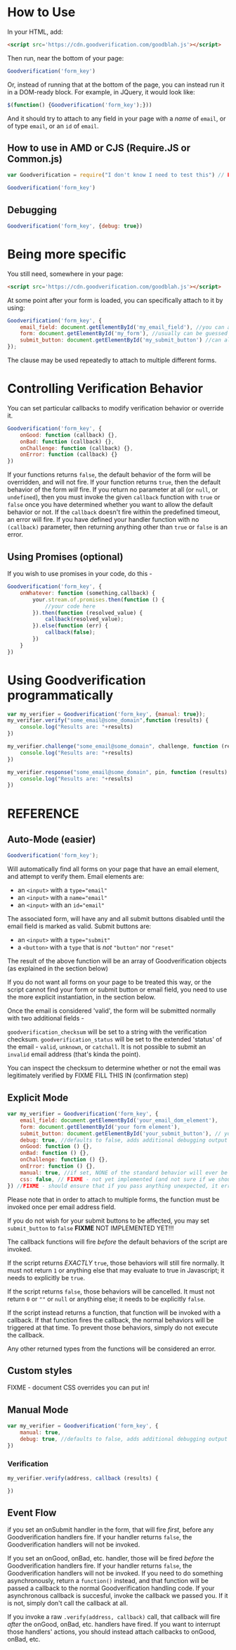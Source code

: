 # How to Use

In your HTML, add:

```html
<script src='https://cdn.goodverification.com/goodblah.js'></script>
```

Then run, near the bottom of your page:

```js
Goodverification('form_key')
```

Or, instead of running that at the bottom of the page, you can instead run it in a DOM-ready block. For example, in JQuery, it would look like: 
```js
$(function() {Goodverification('form_key');}))
```

And it should try to attach to any field in your page with a _name_ of `email`, or of type `email`, or an `id` of `email`.

## How to use in AMD or CJS (Require.JS or Common.js)

```js
var Goodverification = require("I don't know I need to test this") // FIXME

Goodverification('form_key')
```

## Debugging

```js
Goodverification('form_key', {debug: true})
```

# Being more specific

You still need, somewhere in your page:

```html
<script src='https://cdn.goodverification.com/goodblah.js'></script>
```

At some point after your form is loaded, you can specifically attach to it by using:

```js
Goodverification('form_key', {
    email_field: document.getElementById('my_email_field'), //you can also send a jQuery-like object - $('#my_email_field') - or just an ID of an element - 'my_email_field'
    form: document.getElementById('my_form'), //usually can be guessed from the email_field, above - but if it can't...
    submit_button: document.getElementById('my_submit_button') //can also be an array of buttons, or array of strings, or a jQuery-like selector of multiple objects
});
```

The clause may be used repeatedly to attach to multiple different forms.

# Controlling Verification Behavior

You can set particular callbacks to modify verification behavior or override it.

```js
Goodverification('form_key', {
    onGood: function (callback) {},
    onBad: function (callback) {},
    onChallenge: function (callback) {},
    onError: function (callback) {}
})
```

If your functions returns `false`, the default behavior of the form will be overridden, and will not fire. If your function returns `true`, then the default behavior of the form *will* fire. If you return no parameter at all (or `null`, or `undefined`), then you must invoke the given `callback` function with `true` or `false` once you have determined whether you want to allow the default behavior or not. If the `callback` doesn't fire within the predefined timeout, an error will fire. If you have defined your handler function with no `(callback)` parameter, then returning anything other than `true` or `false` is an error.

## Using Promises (optional)

If you wish to use promises in your code, do this - 

```js
Goodverification('form_key', {
    onWhatever: function (something,callback) {
        your.stream.of.promises.then(function () {
            //your code here
        }).then(function (resolved_value) {
            callback(resolved_value);
        }).else(function (err) {
            callback(false);
        })
    }
})
```

# Using Goodverification programmatically

```js
var my_verifier = Goodverification('form_key', {manual: true});
my_verifier.verify("some_email@some_domain",function (results) {
    console.log("Results are: "+results)
})

my_verifier.challenge("some_email@some_domain", challenge, function (results) {
    console.log("Results are: "+results)
})

my_verifier.response("some_email@some_domain", pin, function (results) {
    console.log("Results are: "+results)
})
```

# REFERENCE

## Auto-Mode (easier)
```js
Goodverification('form_key');
```
Will automatically find all forms on your page that have an email element, and attempt to verify them. Email elements are:

- an `<input>` with a `type="email"`
- an `<input>` with a `name="email"`
- an `<input>` with an `id="email"`

The associated form, will have any and all submit buttons disabled until the email field is marked as valid. Submit buttons are:

- an `<input>` with a `type="submit"`
- a `<button>` with a `type` that is *not* `"button"` nor `"reset"`

The result of the above function will be an array of Goodverification objects (as explained in the section below)

If you do not want all forms on your page to be treated this way, or the script cannot find your form or submit button or email field, 
you need to use the more explicit instantiation, in the section below.

Once the email is considered 'valid', the form will be submitted normally with two additional fields - 

`goodverification_checksum` will be set to a string with the verification checksum.
`goodverification_status` will be set to the extended 'status' of the email - `valid`, `unknown`, or `catchall`. It is not possible to
submit an `invalid` email address (that's kinda the point).

You can inspect the checksum to determine whether or not the email was legitimately verified by FIXME FILL THIS IN (confirmation step)

## Explicit Mode

```js
var my_verifier = Goodverification('form_key', {
    email_field: document.getElementById('your_email_dom_element'), 
    form: document.getElementById('your form element'),
    submit_button: document.getElementById('your_submit_button'), // you may also pass an ARRAY of submit buttons instead
    debug: true, //defaults to false, adds additional debugging output to javascript console
    onGood: function () {},
    onBad: function () {},
    onChallenge: function () {},
    onError: function () {},
    manual: true, //if set, NONE of the standard behavior will ever be invoked. Verification can only be invoked manually. See below.
    css: false, // FIXME - not yet implemented (and not sure if we should!)
}) //FIXME - should ensure that if you pass anything unexpected, it errors and doesn't silently accept it. Will reduce support.
```
Please note that in order to attach to multiple forms, the function must be invoked once per email address field.

If you do not wish for your submit buttons to be affected, you may set `submit_button` to `false` **FIXME** NOT IMPLEMENTED YET!!!

The callback functions will fire *before* the default behaviors of the script are invoked.

If the script returns *EXACTLY* `true`, those behaviors will still fire normally. It must not return `1` or anything else that may evaluate to true in Javascript; it needs to explicitly be `true`.

If the script returns `false`, those behaviors will be cancelled. It must not return `0` or `""` or `null` or anything else; it needs to be explicitly `false`.

If the script instead returns a function, that function will be invoked with a callback. If that function fires the callback, the normal behaviors
will be triggered at that time. To prevent those behaviors, simply do not execute the callback.

Any other returned types from the functions will be considered an error.

## Custom styles

FIXME - document CSS overrides you can put in!

## Manual Mode
```js
var my_verifier = Goodverification('form_key', {
    manual: true,
    debug: true, //defaults to false, adds additional debugging output to javascript console
})
```

### Verification
```js
my_verifier.verify(address, callback (results) {

})
```

## Event Flow

if you set an onSubmit handler in the form, that will fire *first*, before any Goodverification handlers fire. If your handler returns `false`, the Goodverification
handlers will not be invoked.

If you set an onGood, onBad, etc. handler, those will be fired *before* the Goodverification handlers fire. If your handler returns `false`, the Goodverification
handlers will not be invoked. If you need to do something asynchronously, return a `function()` instead, and that function will be passed a callback to the normal
Goodverification handling code. If your asynchronous callback is succesful, invoke the callback we passed you. If it is not, simply don't call the callback at all.

If you invoke a raw `.verify(address, callback)` call, that callback will fire *after* the onGood, onBad, etc. handlers have fired. If you want to interrupt those handlers'
actions, you should instead attach callbacks to onGood, onBad, etc.